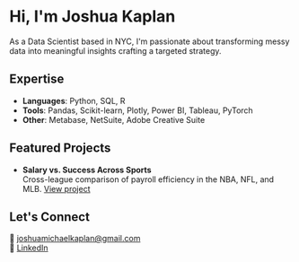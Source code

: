 # Hi, I'm Joshua Kaplan

As a Data Scientist based in NYC, I'm passionate about transforming messy data into meaningful insights crafting a targeted strategy.

## Expertise
- **Languages**: Python, SQL, R
- **Tools**: Pandas, Scikit-learn, Plotly, Power BI, Tableau, PyTorch
- **Other**: Metabase, NetSuite, Adobe Creative Suite

## Featured Projects
  
- **Salary vs. Success Across Sports**  
  Cross-league comparison of payroll efficiency in the NBA, NFL, and MLB. [View project](https://github.com/jjoshkaplan/jjoshkaplan.github.io)

## Let's Connect
📧 joshuamichaelkaplan@gmail.com  
🔗 [LinkedIn](https://www.linkedin.com/in/josh-kaplan/)  
